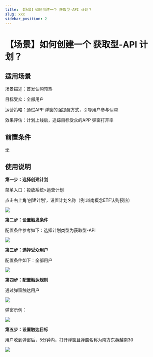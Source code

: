 ```yaml
---
title: 【场景】如何创建一个 获取型-API 计划？
slug: xxx
sidebar_position: 2
---
```



# 【场景】如何创建一个 获取型-API 计划？

## 适用场景

场景描述：首发认购预热

目标受众：全部用户

运营策略：通过APP 弹窗的强提醒方式，引导用户参与认购

效果评估：计划上线后，追踪目标受众的APP 弹窗打开率

## 前置条件

无

## 使用说明

**第一步：选择创建计划**

菜单入口：投放系统&gt;运营计划

点击右上角‘创建计划’，设置计划名称（例:越南概念ETF认购预热）

<img src="/assets/JtTLbo8a1oSayOx8CUxct7aCnyd.png"/>

**第二步：设置触发条件**

配置条件参考如下：选择计划类型为获取型-API

<img src="/assets/EJa8bhlzkorCN7xZZHic8DGbnGe.png"/>

**第三步：选择受众用户**

配置条件如下：全部用户

<img src="/assets/YhWzbTkfSo2EnbxE34pcB1RHnMh.png"/>

**第四步：配置触达规则**

通过弹窗触达用户

<img src="/assets/X7Z0bZHmWopyCMxlwKycm5NAnXg.png"/>

弹窗示例：

<img src="/assets/VCkBbVWvFoiMiTxRbwScWj9inUu.jpeg"/>

**第五步：设置触达目标**

用户收到弹窗后，5分钟内，打开弹窗且弹窗名称为南方东英越南30

<img src="/assets/LAu7bZ23WoTjOsxEv91coh0rnKe.png"/>

